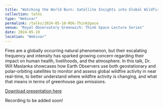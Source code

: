 ```yaml
---
title: "Watching the World Burn: Satellite Insights into Global Wildfire Activity"
collection: talks
type: "Webinar"
permalink: /talks/2024-05-10-ROG-ThinkSpace
venue: "Royal Observatory Greenwich: Think Space Lecture Series"
date: 2024-05-10
location: "Webinar"
---
```


Fires are a globally occurring natural phenomenon, but their escalating frequency and intensity has sparked growing concern regarding their impact on human health, livelihoods, and the atmosphere. In this talk, Dr. Will Maslanka showcases how Earth Observers use both geostationary and polar-orbiting satellites to monitor and assess global wildfire activity in near real-time, to better understand where wildfire activity is changing, and what that means in terms of greenhouse gas emissions.


[Download presentation here](http://willmaslanka.github.io/files/240510_ThinkSpaceLecture.ppt)

Recording to be added soon!